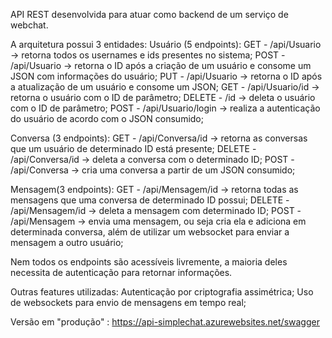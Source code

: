 API REST desenvolvida para atuar como backend de um serviço de webchat.

A arquitetura possui 3 entidades:
Usuário (5 endpoints):
GET - /api/Usuario -> retorna todos os usernames e ids presentes no sistema;
POST - /api/Usuario -> retorna o ID após a criação de um usuário e consome um JSON com informações do usuário;
PUT - /api/Usuario -> retorna o ID após a atualização de um usuário e consome um JSON;
GET - /api/Usuario/id -> retorna o usuário com o ID de parâmetro;
DELETE - /id -> deleta o usuário com o ID de parâmetro;
POST - /api/Usuario/login -> realiza a autenticação do usuário de acordo com o JSON consumido;

Conversa (3 endpoints):
GET - /api/Conversa/id -> retorna as conversas que um usuário de determinado ID está presente;
DELETE - /api/Conversa/id -> deleta a conversa com o determinado ID;
POST - /api/Conversa -> cria uma conversa a partir de um JSON consumido;

Mensagem(3 endpoints):
GET - /api/Mensagem/id -> retorna todas as mensagens que uma conversa de determinado ID possui;
DELETE - /api/Mensagem/id -> deleta a mensagem com determinado ID;
POST - /api/Mensagem -> envia uma mensagem, ou seja cria ela e adiciona em determinada conversa, além de utilizar um websocket para enviar a mensagem a outro usuário;

Nem todos os endpoints são acessíveis livremente, a maioria deles necessita de autenticação para retornar informações.

Outras features utilizadas:
Autenticação por criptografia assimétrica;
Uso de websockets para envio de mensagens em tempo real;

Versão em "produção" : https://api-simplechat.azurewebsites.net/swagger
